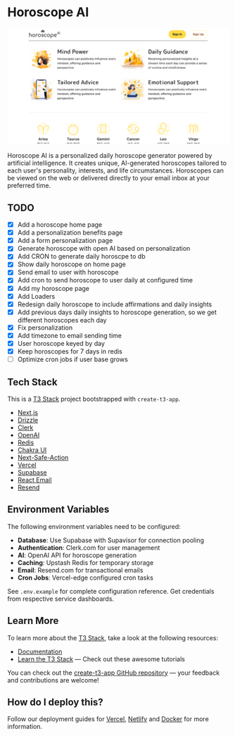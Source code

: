 # Horoscope AI

![Horoscope AI](/public/og.png)

Horoscope AI is a personalized daily horoscope generator powered by artificial intelligence. It creates unique, AI-generated horoscopes tailored to each user's personality, interests, and life circumstances. Horoscopes can be viewed on the web or delivered directly to your email inbox at your preferred time.

## TODO

- [x] Add a horoscope home page
- [x] Add a personalization benefits page
- [x] Add a form personalization page
- [x] Generate horoscope with open AI based on personalization
- [x] Add CRON to generate daily horoscpe to db
- [x] Show daily horoscope on home page
- [x] Send email to user with horoscope
- [x] Add cron to send horoscope to user daily at configured time
- [x] Add my horoscope page
- [x] Add Loaders
- [x] Redesign daily horoscope to include affirmations and daily insights
- [x] Add previous days daily insights to horoscope generation, so we get different horoscopes each day
- [x] Fix personalization
- [x] Add timezone to email sending time
- [x] User horoscope keyed by day
- [x] Keep horoscopes for 7 days in redis
- [ ] Optimize cron jobs if user base grows

## Tech Stack

This is a [T3 Stack](https://create.t3.gg/) project bootstrapped with `create-t3-app`.

- [Next.js](https://nextjs.org)
- [Drizzle](https://orm.drizzle.team/)
- [Clerk](https://clerk.com/docs/quickstarts/nextjs)
- [OpenAI](https://openai.com/api/)
- [Redis](https://redis.io/)
- [Chakra UI](https://chakra-ui.com/)
- [Next-Safe-Action](https://next-safe-action.com/)
- [Vercel](https://vercel.com/)
- [Supabase](https://supabase.com/)
- [React Email](https://react.email/)
- [Resend](https://resend.com/)

## Environment Variables

The following environment variables need to be configured:

- **Database**: Use Supabase with Supavisor for connection pooling
- **Authentication**: Clerk.com for user management
- **AI**: OpenAI API for horoscope generation
- **Caching**: Upstash Redis for temporary storage
- **Email**: Resend.com for transactional emails
- **Cron Jobs**: Vercel-edge configured cron tasks

See `.env.example` for complete configuration reference. Get credentials from respective service dashboards.

## Learn More

To learn more about the [T3 Stack](https://create.t3.gg/), take a look at the following resources:

- [Documentation](https://create.t3.gg/)
- [Learn the T3 Stack](https://create.t3.gg/en/faq#what-learning-resources-are-currently-available) — Check out these awesome tutorials

You can check out the [create-t3-app GitHub repository](https://github.com/t3-oss/create-t3-app) — your feedback and contributions are welcome!

## How do I deploy this?

Follow our deployment guides for [Vercel](https://create.t3.gg/en/deployment/vercel), [Netlify](https://create.t3.gg/en/deployment/netlify) and [Docker](https://create.t3.gg/en/deployment/docker) for more information.
